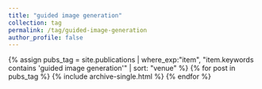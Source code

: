 ```yaml
---
title: "guided image generation"
collection: tag
permalink: /tag/guided-image-generation
author_profile: false
---
```

{% assign pubs_tag = site.publications | where_exp:"item", "item.keywords contains 'guided image generation'" | sort: "venue" %}
{% for post in pubs_tag %}
  {% include archive-single.html %}
{% endfor %}